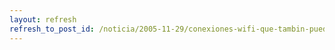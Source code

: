 ```yaml
---
layout: refresh
refresh_to_post_id: /noticia/2005-11-29/conexiones-wifi-que-tambin-pueden-ser-libres
---
```

